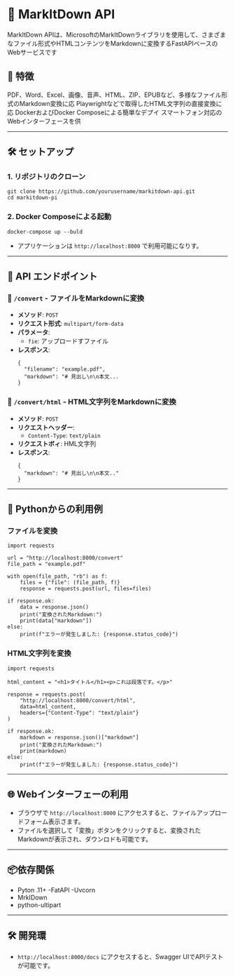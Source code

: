 # 📄 MarkItDown API
MarkItDown APIは、MicrosoftのMarkItDownライブラリを使用して、さまざまなファイル形式やHTMLコンテンツをMarkdownに変換するFastAPIベースのWebサービスです

## 🚀 特徴

 PDF、Word、Excel、画像、音声、HTML、ZIP、EPUBなど、多様なファイル形式のMarkdown変換に応
 Playwrightなどで取得したHTML文字列の直接変換に応
 DockerおよびDocker Composeによる簡単なデプイ
 スマートフォン対応のWebインターフェースを供

---

## 🛠️ セットアップ

### 1. リポジトリのクローン

```bah
git clone https://github.com/yourusername/markitdown-api.git
cd markitdown-pi
```


### 2. Docker Composeによる起動

```bah
docker-compose up --buld
```

- アプリケーションは `http://localhost:8000` で利用可能になりす。

---

## 📂 API エンドポイント

### 🔄 `/convert` - ファイルをMarkdownに変換

- **メソッド**: `POST`
- **リクエスト形式**: `multipart/form-data`
- **パラメータ**:
  - `fie`: アップロードすファイル
- **レスポンス**:
  ```jsn
  {
    "filename": "example.pdf",
    "markdown": "# 見出し\n\n本文...
  }
  ```


### 🧾 `/convert/html` - HTML文字列をMarkdownに変換

- **メソッド**: `POST`
- **リクエストヘッダー**:
  - `Content-Type`: `text/plain`
- **リクエストボィ**: HML文字列
- **レスポンス**:
  ```jon
  {
    "markdown": "# 見出し\n\n本文.."
  }
  ```


---

## 🐍 Pythonからの利用例

### ファイルを変換

```ython
import requests

url = "http://localhost:8000/convert"
file_path = "example.pdf"

with open(file_path, "rb") as f:
    files = {"file": (file_path, f)}
    response = requests.post(url, files=files)

if response.ok:
    data = response.json()
    print("変換されたMarkdown:")
    print(data["markdown"])
else:
    print(f"エラーが発生しました: {response.status_code}")
```


### HTML文字列を変換

```ython
import requests

html_content = "<h1>タイトル</h1><p>これは段落です。</p>"

response = requests.post(
    "http://localhost:8000/convert/html",
    data=html_content,
    headers={"Content-Type": "text/plain"}
)

if response.ok:
    markdown = response.json()["markdown"]
    print("変換されたMarkdown:")
    print(markdown)
else:
    print(f"エラーが発生しました: {response.status_code}")
```


---

## 🌐 Webインターフェーの利用

- ブラウザで `http://localhost:8000` にアクセスすると、ファイルアップロードフォーム表示さます。
- ファイルを選択して「変換」ボタンをクリックすると、変換されたMarkdownが表示され、ダウンロドも可能です。

---

## 📦依存関係

- Pyton .11+
-FatAPI
-Uvcorn
- MrkIDown
- python-ultipart

---

## 🛠️ 開発環

- `http://localhost:8000/docs` にアクセスすると、Swagger UIでAPIテストが可能です。

